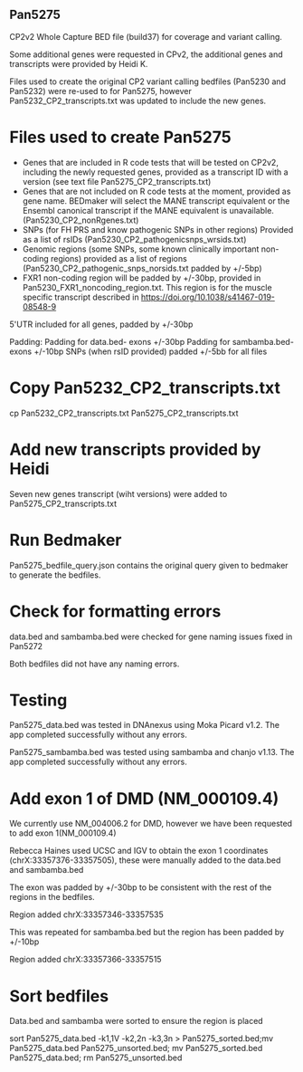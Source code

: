## Pan5275

CP2v2 Whole Capture BED file (build37) for coverage and variant calling.

Some additional genes were requested in CPv2, the additional genes and transcripts were provided by Heidi K.

Files used to create the original CP2 variant calling bedfiles (Pan5230 and Pan5232) were re-used to for Pan5275, however Pan5232_CP2_transcripts.txt was updated to include the new genes.


# Files used to create Pan5275
- Genes that are included in R code tests that will be tested on CP2v2, including the newly requested genes, provided as a transcript ID with a version (see text file Pan5275_CP2_transcripts.txt)
- Genes that are not included on R code tests at the moment, provided as gene name. BEDmaker will select the MANE transcript equivalent or the Ensembl canonical transcript if the MANE equivalent is unavailable. (Pan5230_CP2_nonRgenes.txt)
- SNPs (for FH PRS and know pathogenic SNPs in other regions) Provided as a list of rsIDs (Pan5230_CP2_pathogenicsnps_wrsids.txt)
- Genomic regions (some SNPs, some known clinically important non-coding regions) provided as a list of regions
(Pan5230_CP2_pathogenic_snps_norsids.txt padded by +/-5bp)
- FXR1 non-coding region will be padded by +/-30bp, provided in Pan5230_FXR1_noncoding_region.txt. This region is for the muscle specific transcript described in https://doi.org/10.1038/s41467-019-08548-9

5'UTR included for all genes, padded by +/-30bp

Padding:
Padding for data.bed- exons +/-30bp
Padding for sambamba.bed- exons +/-10bp
SNPs (when rsID provided) padded +/-5bb for all files


# Copy Pan5232_CP2_transcripts.txt

cp Pan5232_CP2_transcripts.txt Pan5275_CP2_transcripts.txt

# Add new transcripts provided by Heidi

Seven new genes transcript (wiht versions) were added to Pan5275_CP2_transcripts.txt

# Run Bedmaker
Pan5275_bedfile_query.json contains the original query given to bedmaker to generate the bedfiles.

# Check for formatting errors
data.bed and sambamba.bed were checked for gene naming issues fixed in Pan5272

Both bedfiles did not have any naming errors.

# Testing 
Pan5275_data.bed was tested in DNAnexus using Moka Picard v1.2. The app completed successfully without any errors.

Pan5275_sambamba.bed was tested using sambamba and chanjo v1.13. The app completed successfully without any errors.

# Add exon 1 of DMD (NM_000109.4)

We currently use NM_004006.2 for DMD, however we have been requested to add exon 1(NM_000109.4)

Rebecca Haines used UCSC and IGV to obtain the exon 1 coordinates (chrX:33357376-33357505), these were manually added to the data.bed and sambamba.bed 

The exon was padded by +/-30bp to be consistent with the rest of the regions in the bedfiles.

Region added chrX:33357346-33357535

This was repeated for sambamba.bed but the region has been padded by +/-10bp

Region added chrX:33357366-33357515

# Sort bedfiles

Data.bed and sambamba were sorted to ensure the region is placed 

sort Pan5275_data.bed -k1,1V -k2,2n -k3,3n > Pan5275_sorted.bed;mv Pan5275_data.bed Pan5275_unsorted.bed; mv Pan5275_sorted.bed Pan5275_data.bed; rm Pan5275_unsorted.bed

